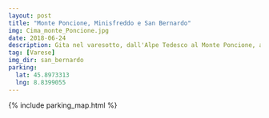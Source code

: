 ```yaml
---
layout: post
title: "Monte Poncione, Minisfreddo e San Bernardo"
img: Cima_monte_Poncione.jpg
date: 2018-06-24
description: Gita nel varesotto, dall'Alpe Tedesco al Monte Poncione, al Minisfreddo e infine al San Bernardo
tag: [Varese]
img_dir: san_bernardo
parking:
  lat: 45.8973313
  lng: 8.8399055
---
```


{% include parking_map.html %}
